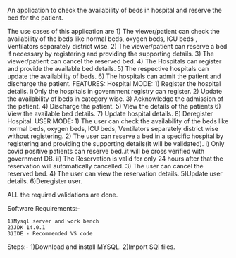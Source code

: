 An application to check the availability of beds in hospital and reserve the bed for the patient.

The use cases of this application are 
    1) The viewer/patient can check the availability of the beds like normal beds, oxygen beds, ICU beds , Ventilators separately district wise. 
    2) The viewer/patient can reserve a bed if necessary by registering and providing the supporting details.
    3) The viewer/patient can cancel the reserved bed. 
    4) The Hospitals can register and provide the available bed details. 
    5) The respective hospitals can update the availability of beds. 
    6) The hospitals can admit the patient and discharge the patient.
FEATURES:
Hospital MODE: 
    1) Register the hospital details.
        i)Only the hospitals in government registry can register. 
    2) Update the availability of beds in category wise. 
    3) Acknowledge the admission of the patient. 
    4) Discharge the patient. 
    5) View the details of the patients 
    6) View the available bed details. 
    7) Update hospital details. 
    8) Deregister Hospital.
USER MODE: 
    1) The user can check the availability of the beds like normal beds, oxygen beds, ICU beds, Ventilators separately district wise without registering. 
    2) The user can reserve a bed in a specific hospital by registering and providing the supporting details(It will be validated).
        i) Only covid positive patients can reserve bed..it will be cross verified with government DB. 
        ii) The Reservation is valid for only 24 hours after that the reservation will automatically cancelled.
    3) The user can cancel the reserved bed. 
    4) The user can view the reservation details.
    5)Update user details.
    6)Deregister user.

ALL the required validations are done.

Software Requirements:-

    1)Mysql server and work bench
    2)JDK 14.0.1 
    3)IDE - Recommended VS code 

Steps:- 
1)Download and install MYSQL.
2)Import SQl files.
